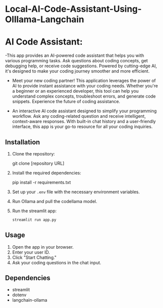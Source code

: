 # Local-AI-Code-Assistant-Using-Olllama-Langchain
# AI Code Assistant:
-This app provides an AI-powered code assistant that helps you with various programming tasks. Ask questions about coding concepts, get debugging help, or receive code suggestions. Powered by cutting-edge AI, it's designed to make your coding journey smoother and more efficient.

- Meet your new coding partner! This application leverages the power of AI to provide instant assistance with your coding needs. Whether you're a beginner or an experienced developer, this tool can help you understand complex concepts, troubleshoot errors, and generate code snippets. Experience the future of coding assistance.

- An interactive AI code assistant designed to simplify your programming workflow. Ask any coding-related question and receive intelligent, context-aware responses. With built-in chat history and a user-friendly interface, this app is your go-to resource for all your coding inquiries.

## Installation

1.  Clone the repository:

    git clone [repository URL]
   
2.  Install the required dependencies:
    
    pip install -r requirements.txt
   
3.  Set up your `.env` file with the necessary environment variables.
4.  Run Ollama and pull the codellama model.
5.  Run the streamlit app:
    ```bash
    streamlit run app.py
    ```

## Usage

1.  Open the app in your browser.
2.  Enter your user ID.
3.  Click "Start Chatting."
4.  Ask your coding questions in the chat input.

## Dependencies

* streamlit
* dotenv
* langchain-ollama
